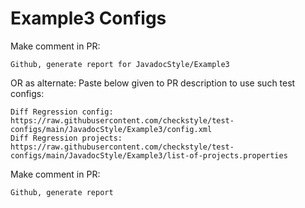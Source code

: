 # Example3 Configs
Make comment in PR:
```
Github, generate report for JavadocStyle/Example3
```
OR as alternate:
Paste below given to PR description to use such test configs:
```
Diff Regression config: https://raw.githubusercontent.com/checkstyle/test-configs/main/JavadocStyle/Example3/config.xml
Diff Regression projects: https://raw.githubusercontent.com/checkstyle/test-configs/main/JavadocStyle/Example3/list-of-projects.properties
```
Make comment in PR:
```
Github, generate report
```
